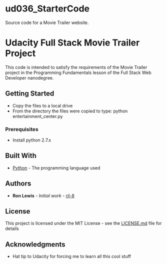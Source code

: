 # ud036_StarterCode
Source code for a Movie Trailer website.


# Udacity Full Stack Movie Trailer Project

This code is intended to satisfy the requirements of the Movie Trailer project in the Programming Fundamentals lesson of the Full Stack Web Developer nanodegree.

## Getting Started

* Copy the files to a local drive
* From the directory the files were copied to type: python entertainment_center.py

### Prerequisites

* Install python 2.7.x

## Built With

* [Python](http://python.org/) - The programming language used

## Authors

* **Ron Lewis** - *Initial work* - [rjl-8](https://github.com/rjl-8)

## License

This project is licensed under the MIT License - see the [LICENSE.md](LICENSE.md) file for details

## Acknowledgments

* Hat tip to Udacity for forcing me to learn all this cool stuff
